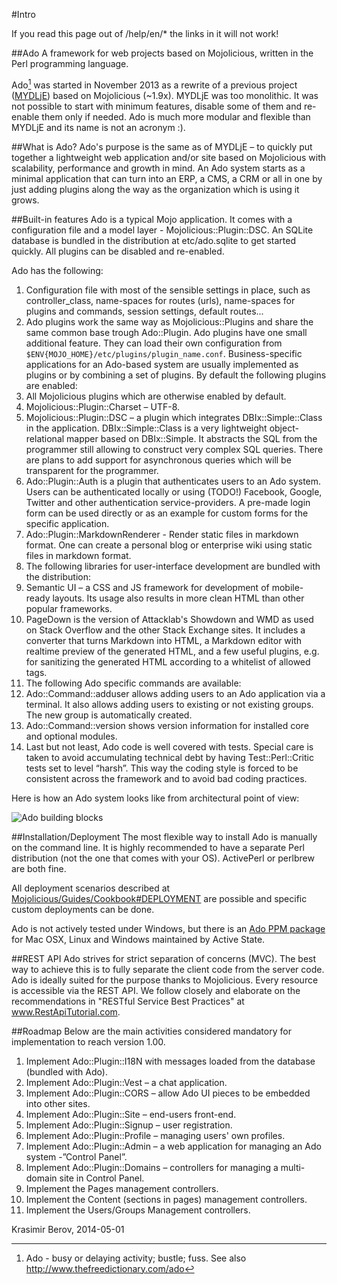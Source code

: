 #Intro

<div class="ui hidden">
  If you read this page out of /help/en/* the links in it will not work!
</div>

##Ado
A framework for web projects based on Mojolicious, written in the Perl programming language.

Ado[^ado_] was started in November 2013 as a rewrite of a previous project ([MYDLjE](https://github.com/kberov/MYDLjE)) based on Mojolicious (~1.9x). MYDLjE was too monolithic. It was not possible to start with minimum features, disable some of them and re-enable them only if needed.  Ado is much more modular and flexible than MYDLjE and its name is not an acronym :). 

##What is Ado?
Ado's purpose is the same as of MYDLjE – to quickly put together a lightweight web application and/or site based on Mojolicious with scalability, performance and growth in mind.
An Ado system starts as a minimal application that can turn into an ERP, a CMS, a CRM or all in one by just adding plugins along the way as the organization which is using it grows.

##Built-in features
Ado is a typical Mojo application. It comes with a configuration file and a model layer - Mojolicious::Plugin::DSC. An SQLite database is bundled in the distribution at etc/ado.sqlite to get started quickly. All plugins can be disabled and re-enabled.

Ado has the following:

1. Configuration file with most of the sensible settings in place, such as controller_class, name-spaces for routes (urls), name-spaces for plugins and commands, session settings, default routes...
2. Ado plugins work the same way as Mojolicious::Plugins and share the same common base trough Ado::Plugin. Ado plugins have one small additional feature. They can load their own configuration from `$ENV{MOJO_HOME}/etc/plugins/plugin_name.conf`. Business-specific applications for an Ado-based system are usually implemented as plugins or by combining a set of plugins. 
By default the following plugins are enabled:
  1. All Mojolicious plugins which are otherwise enabled by default.
  2. Mojolicious::Plugin::Charset – UTF-8.
  3. Mojolicious::Plugin::DSC – a plugin which integrates DBIx::Simple::Class in the application.  DBIx::Simple::Class is a very lightweight object-relational mapper based on  DBIx::Simple. It abstracts the SQL from the programmer still allowing to construct very complex SQL queries. There are plans to add support for asynchronous queries which will be transparent for the programmer.
  4. Ado::Plugin::Auth is a plugin that authenticates users to an Ado system. Users can be authenticated locally or using (TODO!) Facebook, Google, Twitter and other authentication service-providers. A pre-made login form can be used directly or as an example for custom forms for the specific application.
  5. Ado::Plugin::MarkdownRenderer - Render static files in markdown format. One can create a personal blog or enterprise wiki using static files in markdown format.
3. The following libraries for user-interface development are bundled with the distribution:
  1. Semantic UI – a CSS and JS framework for development of mobile-ready layouts. Its usage also results in more clean HTML than other popular frameworks.
  2. PageDown is the version of Attacklab's Showdown and WMD as used on Stack Overflow and the other Stack Exchange sites. It includes a converter that turns Markdown into HTML, a Markdown editor with realtime preview of the generated HTML, and a few useful plugins, e.g. for sanitizing the generated HTML according to a whitelist of allowed tags.
4. The following Ado specific commands are available:
  1. Ado::Command::adduser allows adding users to an Ado application via a terminal. It also allows adding users to existing or not existing groups. The new group is automatically created.
  2. Ado::Command::version shows version information for installed core and optional modules.
  3. Last but not least, Ado code is well covered with tests. Special care is taken to avoid accumulating technical debt by having Test::Perl::Critic tests set to level “harsh”. This way the coding style is forced to be consistent across the framework and to avoid bad coding practices.

Here is how an Ado system looks like from architectural point of view:

![Ado building blocks](/img/Ado-Building-Blocks.png "Ado building blocks")

##Installation/Deployment
The most flexible way to install Ado is manually on the command line.
It is highly recommended to have a separate Perl distribution (not the one that comes with your OS).
ActivePerl or perlbrew are both fine. 

All deployment scenarios described at [Mojolicious/Guides/Cookbook#DEPLOYMENT](http://mojolicio.us/perldoc/Mojolicious/Guides/Cookbook#DEPLOYMENT)
are possible and specific custom deployments can be done.

Ado is not actively tested under Windows, but there is an [Ado PPM package](http://code.activestate.com/ppm/Ado/) for Mac OSX, Linux and Windows maintained by Active State.

##REST API
Ado strives for strict separation of concerns (MVC). The best way to achieve this is to fully separate the client code from the server code. Ado is ideally suited for the purpose thanks to Mojolicious. Every resource is accessible via the REST API. We follow closely and elaborate on the recommendations in "RESTful Service Best Practices" at www.RestApiTutorial.com.

##Roadmap
Below are the main activities considered mandatory for implementation to reach version 1.00.

1. Implement Ado::Plugin::I18N with messages loaded from the database (bundled with Ado).
2. Implement Ado::Plugin::Vest – a chat application.
3. Implement Ado::Plugin::CORS – allow Ado UI pieces to be embedded into other sites. 
4. Implement Ado::Plugin::Site – end-users front-end.
1. Implement Ado::Plugin::Signup – user registration.
2. Implement Ado::Plugin::Profile – managing users' own profiles.
5. Implement Ado::Plugin::Admin – a web application for managing an Ado system -”Control Panel”.
1. Implement Ado::Plugin::Domains – controllers for managing a multi-domain site in Control Panel.
2. Implement the Pages management controllers.
3. Implement the Content (sections in pages) management controllers.
4. Implement the Users/Groups Management controllers.


Krasimir Berov, 2014-05-01

[^ado_]: Ado - busy or delaying activity; bustle; fuss.
See also http://www.thefreedictionary.com/ado